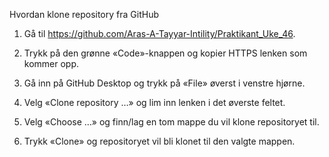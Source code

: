 Hvordan klone repository fra GitHub


1.	Gå til https://github.com/Aras-A-Tayyar-Intility/Praktikant_Uke_46.
 
2.	Trykk på den grønne «Code»-knappen og kopier HTTPS lenken som kommer opp.
 
3.	Gå inn på GitHub Desktop og trykk på «File» øverst i venstre hjørne.
 
4.	Velg «Clone repository …» og lim inn lenken i det øverste feltet.
 
5.	Velg «Choose …» og finn/lag en tom mappe du vil klone repositoryet til.
 
6.	Trykk «Clone» og repositoryet vil bli klonet til den valgte mappen.